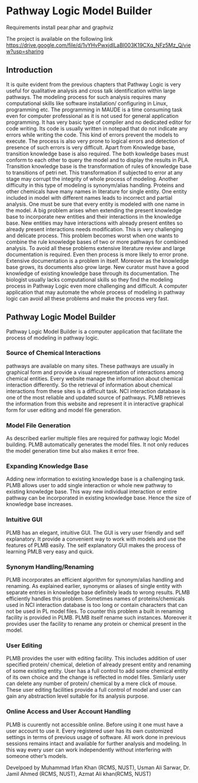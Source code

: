 # Pathway Logic Model Builder

Requirements
install pear.phar and graphviz

The project is available on the following link
https://drive.google.com/file/d/1vYHvPwxjdlLaBl003K19CXq_NFz5Mz_Q/view?usp=sharing


## Introduction
It is quite evident from the previous chapters that Pathway Logic is very useful for qualitative analysis and cross talk identification within large pathways. The modeling process
for such analysis requires many computational skills like software installation/ configuring
in Linux, programming etc.
The programming in MAUDE is a time consuming task even for computer professional
as it is not used for general application programming. It has very basic type of compiler
and no dedicated editor for code writing. Its code is usually written in notepad that do
not indicate any errors while writing the code. This kind of errors prevent the models to
execute. The process is also very prone to logical errors and detection of presence of such
errors is very difficult.
Apart from Knowledge base, transition knowledge base is also required. The both
kowledge bases must conform to each other to query the model and to display the results
in PLA. Transition knowledge base is the transformation of rules of knowledge base to
transitions of petri net. This transformation if subjected to error at any stage may corrupt
the integrity of whole process of modeling.
Another difficulty in this type of modeling is synonym/alias handling. Proteins and
other chemicals have many names in literature for single entity. One entity included in
model with different names leads to incorrect and partial analysis. One must be sure that
every entity is modeled with one name in the model.
A big problem arises when extending the present knowledge base to incorporate new
entities and their interactions in the knowledge base. New entities may have interactions
with already present entites so already present interactions needs modification. This is very
challenging and delicate process. This problem becomes worst when one wants to combine
the rule knowledge bases of two or more pathways for combined analysis.
To avoid all these problems extensive literature review and large documentation is required. Even then process is more likely to error prone. Extensive documentation is a
problem in itself. Moreover as the knowledge base grows, its documents also grow large.
New curator must have a good knowledge of existing knowledge base through its documentation.
The biologist usually lacks computational skills so they find the modeling process in
Pathway Logic even more challenging and difficult.
A computer application that may automate the whole process of modeling in pathway
logic can avoid all these problems and make the process very fast.
## Pathway Logic Model Builder
Pathway Logic Model Builder is a computer application that facilitate the process of modeling in pathway logic.
### Source of Chemical Interactions
pathways are available on many sites. These pathways are usually in graphical form and
provide a visual representation of interactions among chemical entities. Every website manage the information about chemical interaction differently. So the retrieval of information
about chemical interactions from these sites is a difficult task.
NCI interaction database is one of the most reliable and updated source of pathways.
PLMB retrieves the information from this website and represent it in interactive graphical
form for user editing and model file generation.

### Model File Generation
As described earlier multiple files are required for pathway logic Model building. PLMB
automatically generates the model files. It not only reduces the model generation time but
also makes it error free.
### Expanding Knowledge Base
Adding new information to existing knowledge base is a challenging task. PLMB allows
user to add single interaction or whole new pathway to existing knowledge base. This way
new individual interaction or entire pathway can be incorporated in existing knowledge
base. Hence the size of knowledge base increases.
### Intuitive GUI
PLMB has an elegant, intuitive GUI. The GUI is very user friendly and self explanatory.
It provide a convenient way to work with models and use the features of PLMB easily. The
self explanatory GUI makes the process of learning PMLB very easy and quick.
### Synonym Handling/Renaming
PLMB incorporates an efficient algorithm for synonym/alias handling and renaming. As
explained earlier, synonyms or aliases of single entity with separate entries in knowledge
base definitely leads to wrong results. PLMB efficiently handles this problem.
Sometimes names of proteins/chemicals used in NCI interaction database is too long or
contain characters that can not be used in PL model files. To counter this problem a built
in renaming facility is provided in PLMB. PLMB itself rename such instances. Moreover
it provides user the facility to rename any protein or chemical present in the model.

### User Editing
PLMB provides the user with editing facility. This includes addition of user specified
protein/ chemical, deletion of already present entity and renaming of some existing entity.
User has a full control to add some chemical entity of its own choice and the change is
reflected in model files. Similarly user can delete any number of protein/ chemical by a
mere click of mouse. These user editing facilities provide a full control of model and user
can gain any abstraction level suitable for its analysis purpose.

### Online Access and User Account Handling
PLMB is cuurently not accessible online. Before using it one must have a user account to use it. Every
registered user has its own customized settings in terms of previous usage of software.
All work done in previous sessions remains intact and available for further analysis and
modeling. In this way every user can work independently without interfering with someone
other’s models.



Develpoed by Muhammad Irfan Khan (RCMS, NUST), Usman Ali Sarwar, Dr. Jamil Ahmed (RCMS, NUST), Azmat Ali khan(RCMS, NUST)
